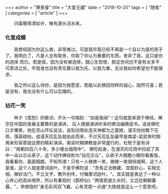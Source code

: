 +++
author = "箫景睿"
title = "大爱无疆"
date = "2018-10-20"
tags = [ "随笔" ]
categories = [ "article" ]
+++

　　问渠哪得清如许，唯有源头活水来。
<!--more-->
### 化茧成蝶

　　我曾经因为你这么做，非常难过。可是我毕竟已经不再是一个自以为是的孩子了。我明白了，凡是人总有取舍，你取了你认为重要的东西，舍弃了我，这只是你的选择
而已。若是我，因为没有被选择，就心生怨恨，那这世间岂不是有太多不可原谅之处，毕竟谁也没有责任要以我为先、以我为重，无论我如何希望也不能强求。

　　我之所以这么待你，是因为我愿意，若能以此换回同样的诚心，固然可喜；若是没有，我也没有什么可以后悔的。

### 拈花一笑

　　林夕《宽恕》的歌词，开头一句唱到："如是我闻"！这句就是来源于佛经。禅宗在中国的发展主要靠的是演讲，
后人根据演讲听来的佛法编撰成书。话说佛陀口才爆表，他在灵山开坛说法，说到动情处连天神都为之震撼，漫天纷纷飘下花雨，落英缤纷。成语天花乱坠就由此而来，不过天花乱坠最早是南梁-梁武帝时期用来形容菩提达摩的精彩演讲。南梁时期佛教是非常盛行的，杜牧于是有诗曰："南朝四百八十寺，多少楼台烟雨中"。
佛陀起身，在漫天的花雨中捡起了其中一朵以示众弟子，这个动作佛经称为"拈花示众"，众弟子大眼瞪小眼你看看我，我看看你，面面相觑，不知所谓！只有一人微微一笑，微微一笑很倾城啊，这个人是谁，这个人就是摩诃迦叶。于是乎佛陀说："吾有正法眼藏，涅盘妙心，实相无相，微妙法门，不立文字，教外别传，付嘱摩诃迦叶。"。其实就是表达了一种以心传心的高尚境界，所以有秦观的《鹊桥仙》"两情若是久长时，又岂在朝朝暮暮。"，李商隐的"身无彩凤双飞翼，心有灵犀一点通"大致就是这么一个意思吧。


